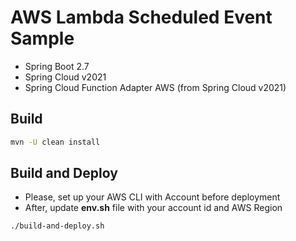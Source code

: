 
# AWS Lambda Scheduled Event Sample

* Spring Boot 2.7
* Spring Cloud v2021
* Spring Cloud Function Adapter AWS (from Spring Cloud v2021)

## Build

```sh
mvn -U clean install
```

## Build and Deploy

* Please, set up your AWS CLI with Account before deployment
* After, update **env.sh** file with your account id and AWS Region

```sh
./build-and-deploy.sh
```
